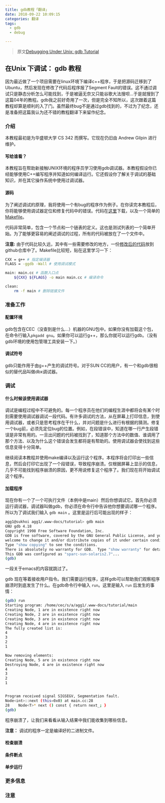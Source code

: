```yaml
---
title: gdb教程「翻译」
date: 2018-09-22 10:09:15
categories: 翻译
tags:
  - gdb
  - debug

---
```


> 原文[Debugging Under Unix: gdb Tutorial](https://www.cs.cmu.edu/~gilpin/tutorial/)

## 在Unix 下调试： gdb 教程

因为最近做了一个项目需要在linux环境下编译c++程序，于是把源码迁移到了Ubuntu，然后发现在修改了代码后程序报了Segment Fault的错误。这不通过调试只是静态分析怎么可能找到，于是被逼无奈又只能谷歌大法搜呗...于是就搜到了这篇04年的教程。gdb我之前好奇用了一次，但是完全不知所以，这次跟着这篇教程却算是顺利的入了门。虽然最终bug不是通过gdb找到的，不过为了纪念，还是准备把这篇我认为还不错的教程翻译下来留作纪念。

### 介绍
本教程最初是为华盛顿大学 CS 342 而撰写。它现在仍旧由 Andrew Gilpin 进行维护。
#### 写给谁看？
本教程旨在帮助新接触UNIX环境的程序员学习使用gdb调试器。本教程假设你已经能够使用C++编写程序并知道如何编译运行。它还假设你了解关于调试的基础知识，并在其它操作系统中使用过调试器。
#### 源码
为了阐述调试的原理，我将使用一个有bug的程序作为例子。在你读完本教程后，你将能够使用调试器定位和修复代码中的错误。代码在[这里](https://www.cs.cmu.edu/~gilpin/tutorial/main.cc)下载，以及一个简单的[Makefile](https://www.cs.cmu.edu/~gilpin/tutorial/Makefile)。

代码非常简单，包含一个节点和一个链表的定义。这也是测试列表的一个简单开始。为了能够更容易的阐述调试的过程，所有的代码被放在了一个文件中。

**注意:** 由于代码比较久远，其中有一些需要修改的地方，一份[修改后的代码]()放到github仓库中了。Makefile比较短，贴在这里学习一下：
```sh
CXX = g++ # 指定编译器
FLAGS = -ggdb -Wall # 使用调试模式

main: main.cc # 函数入口点
	${CXX} ${FLAGS} -o main main.cc # 编译命令

clean:
	rm -f main # 删除链接文件  
```
### 准备工作
#### 配置环境
gdb包含在CEC（没查到是什么...）机器的GNU包中。如果你没有加载这个包，在命令行输入`pkgadd gnu`。如果你可以运行g++，那么你就可以运行gdb。（没有gdb环境的使用包管理工具安装一下。）
#### 调试符号
gdb只能作用于由g++产生的调试符号。对于SUN CC的用户，有一个和gdb很相似的替代品叫做dbx调试器。
### 调试
#### 什么时候该使用调试器
调试是编程过程中不可避免的。每一个程序员在他们的编程生涯中都将会有某个时刻需要使用调试器调试一段代码。有许多调试的方法，从在屏幕上打印信息，到使用调试器，或者只是思考程序在干什么，并对问题是什么进行有根据的猜测。修复一个bug前，必须先定位bug的位置。例如，在段错误中，知道在哪一行产生段错误是非常有用的。一旦出问题的代码被找到了，知道那个方法中的数值、谁调用了那个方法、以及为什么这个错误会发生都将是有帮助的。使用调试器会使找到这些信息变得十分简单。

继续阅读本教程并使用make编译以及运行这个程序。本程序将会打印出一些信息，然后会打印它出现了一个段错误，导致程序崩溃。仅根据屏幕上显示的信息，几乎不可能找到程序崩溃的原因，更不用说修复这个程序了。我们现在将开始调试这个程序。
#### 加载程序
现在你有一个了一个可执行文件（本例中是main）然后你想调试它。首先你必须运行调试器，调试器叫做gdb，你必须在命令行中告诉他你想要调试哪一个程序。所以为了调试我们输入 `gdb main` 。这里是运行后可能出现的样子：
```sh
agg1@sukhoi agg1/.www-docs/tutorial> gdb main
GNU gdb 4.18
Copyright 1998 Free Software Foundation, Inc.
GDB is free software, covered by the GNU General Public License, and you are
welcome to change it and/or distribute copies of it under certain conditions.
Type "show copying" to see the conditions.
There is absolutely no warranty for GDB.  Type "show warranty" for details.
This GDB was configured as "sparc-sun-solaris2.7"...
(gdb)

```

一段关于emacs的内容就跳过了。

gdb 现在等着接收用户指令。我们需要运行程序，这样gdb可以帮助我们观察程序崩溃时到底发生了什么。在gdb命令行中输入 `run`。这里是输入 `run` 后发生的事情：

```sh
(gdb) run
Starting program: /home/cec/s/a/agg1/.www-docs/tutorial/main 
Creating Node, 1 are in existence right now
Creating Node, 2 are in existence right now
Creating Node, 3 are in existence right now
Creating Node, 4 are in existence right now
The fully created list is:
4
3
2
1

Now removing elements:
Creating Node, 5 are in existence right now
Destroying Node, 4 are in existence right now
4
3
2
1


Program received signal SIGSEGV, Segmentation fault.
Node<int>::next (this=0x0) at main.cc:28
28	  Node<T>* next () const { return next_; }
(gdb)

```

程序崩溃了，让我们来看看从输入结果中我们能收集到哪些信息。

**注意：** 调试的程序一定是编译好的二进制文件。

#### 检查崩溃

#### 条件断点
#### 单步运行
### 更多信息
### 注意
